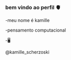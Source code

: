 ###  bem vindo ao perfil 🫀


 -meu nome é kamille 
 
 -pensamento computacional
 
 -🖥️

@kamille_scherzoski
